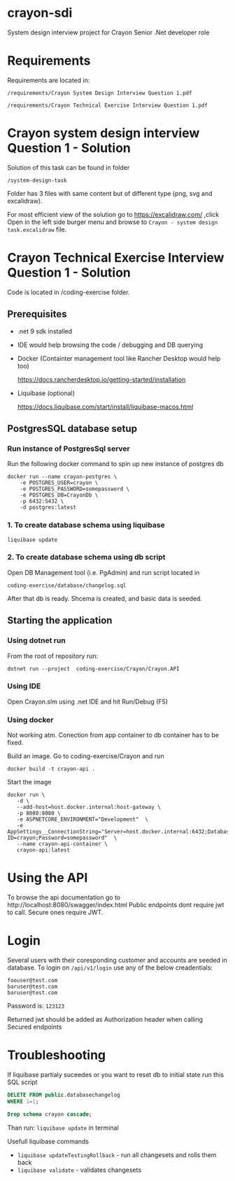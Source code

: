 # crayon-sdi
System design interview project for Crayon Senior .Net developer role

# Requirements
Requirements are located in:

`/requirements/Crayon System Design Interview Question 1.pdf`

`/requirements/Crayon Technical Exercise Interview Question 1.pdf`

# Crayon system design interview Question 1 - Solution
Solution of this task can be found in folder

`/system-design-task`

Folder has 3 files with same content but of different type (png, svg and excalidraw). 

For most efficient view of the solution go to https://excalidraw.com/  ,click Open in the left side burger menu and browse to `Crayon - system design task.excalidraw` file.

# Crayon Technical Exercise Interview Question 1 - Solution
Code is located in /coding-exercise folder.


## Prerequisites
 - .net 9 sdk installed
 - IDE would help browsing the code / debugging and DB querying
 - Docker (Containter management tool like Rancher Desktop would help too)
 
    https://docs.rancherdesktop.io/getting-started/installation

 - Liquibase (optional)

    https://docs.liquibase.com/start/install/liquibase-macos.html


## PostgresSQL database setup

### Run instance of PostgresSql server
Run the following docker command to spin up new instance of postgres db

```docker
docker run --name crayon-postgres \
    -e POSTGRES_USER=crayon \
    -e POSTGRES_PASSWORD=somepassword \
    -e POSTGRES_DB=CrayonDb \
    -p 6432:5432 \
    -d postgres:latest
```

### 1. To create database schema using liquibase
```
liquibase update
```

### 2. To create database schema using db script

Open DB Management tool (i.e. PgAdmin) and run script located in
```
coding-exercise/database/changelog.sql
```

After that db is ready. Shcema is created, and basic data is seeded.

## Starting the application

### Using dotnet run
From the root of repository run:
```
dotnet run --project  coding-exercise/Crayon/Crayon.API
```

### Using IDE
Open Crayon.slm using .net IDE and hit Run/Debug (F5)

### Using docker 
Not working atm. Conection from app container to db container has to be fixed.

Build an image. Go to coding-exercise/Crayon and run 
```docker
docker build -t crayon-api .
```


Start the image
```docker
docker run \
   -d \
   --add-host=host.docker.internal:host-gateway \
   -p 8080:8080 \
   -e ASPNETCORE_ENVIRONMENT="Development"  \
   -e AppSettings__ConnectionString="Server=host.docker.internal:6432;Database=CrayonDb;User ID=crayon;Password=somepassword"  \
   --name crayon-api-container \
   crayon-api:latest
```


# Using the API
To browse the api documentation go to http://localhost:8080/swagger/index.html
Public endpoints dont require jwt to call. Secure ones require JWT.


# Login
Several users with their coresponding customer and accounts are seeded in database.
To login on ```/api/v1/login``` use any of the below creadentials:
```
foouser@test.com
baruser@test.com
baruser@test.com
```
Password is: ```123123```

Returned jwt should be added as Authorization header when calling Secured endpoints



# Troubleshooting
If liquibase partialy suceedes or you want to reset db to initial state run this SQL script
```SQL
DELETE FROM public.databasechangelog	
WHERE 1=1;

Drop schema crayon cascade;
```
Than run: ```liquibase update``` in terminal


Usefull liquibase commands
-   ```liquibase updateTestingRollback``` - run all changesets and rolls them back
-   ```liquibase validate``` - validates changesets